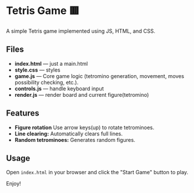 # Tetris Game 🟥

A simple Tetris game implemented using JS, HTML, and CSS.

## Files

- **index.html** — just a main.html
- **style.css** — styles
- **game.js** — Core game logic (tetromino generation, movement, moves possibility checking, etc.).
- **controls.js** — handle keyboard input
- **render.js** — render board and current figure(tetromino)

## Features

- **Figure rotation** Use arrow keys(up) to rotate tetrominoes.
- **Line clearing:** Automatically clears full lines.
- **Random tetrominoes:** Generates random figures.

## Usage

Open `index.html` in your browser and click the "Start Game" button to play.

Enjoy!
